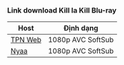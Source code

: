 ### **Link download Kill la Kill Blu-ray**

| Host          | Định dạng          |
| ------------- |:------------------:|
| [TPN Web](https://ddl.tpnteam.workers.dev/0:/KILL%20la%20KILL/)  | 1080p AVC SoftSub |
| [Nyaa](https://nyaa.si/view/1954488)      | 1080p AVC SoftSub |
